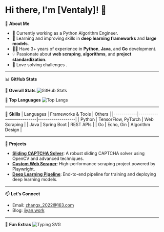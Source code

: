 # Hi there, I'm [Ventaly]! 👋

🎯 **About Me**
- 🔭 Currently working as a Python Algorithm Engineer.
- 🌱 Learning and improving skills in **deep learning frameworks** and **large models**.
- 👨‍💻 Have 3+ years of experience in **Python**, **Java**, and **Go** development.
- 💡 Passionate about **web scraping**, **algorithms**, and **project standardization**.
- 🎨 Love solving challenges .

---

📊 **GitHub Stats**

**🔹 Overall Stats**
![GitHub Stats](https://github-readme-stats.vercel.app/api?username=yourusername&show_icons=true&theme=radical)

**🔹 Top Languages**
![Top Langs](https://github-readme-stats.vercel.app/api/top-langs/?username=yourusername&layout=compact&theme=radical)


---

🔧 **Skills**
| Languages  | Frameworks & Tools      | Others            |
|------------|--------------------------|-------------------|
| Python     | TensorFlow, PyTorch     | Web Scraping      |
| Java       | Spring Boot             | REST APIs         |
| Go         | Echo, Gin               | Algorithm Design  |

---

🚀 **Projects**
- [**Sliding CAPTCHA Solver**](https://github.com/yourusername/captcha-solver): A robust sliding CAPTCHA solver using OpenCV and advanced techniques.
- [**Custom Web Scraper**](https://github.com/yourusername/web-scraper): High-performance scraping project powered by Playwright.
- [**Deep Learning Pipeline**](https://github.com/yourusername/deep-learning-pipeline): End-to-end pipeline for training and deploying deep learning models.

---

📫 **Let's Connect**
- Email: [zhangx_2022@163.com](mailto:zhangx_2022@163.com)
- Blog: [jiyan.work](https://www.jiyan.work)


---

🎨 **Fun Extras**
![Typing SVG](https://readme-typing-svg.herokuapp.com?font=Fira+Code&size=18&pause=1000&color=FF5733&width=435&lines=Hello,+World!;I+am+a+Python+developer.;Welcome+to+my+GitHub+Profile!)
